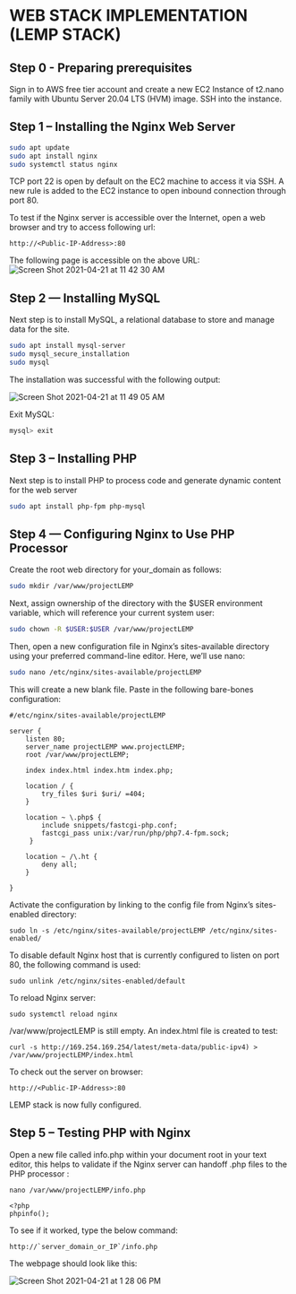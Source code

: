 
# WEB STACK IMPLEMENTATION (LEMP STACK)

## Step 0 - Preparing prerequisites

Sign in to AWS free tier account and create a new EC2 Instance of t2.nano family with Ubuntu Server 20.04 LTS (HVM) image.
SSH into the instance.

## Step 1 – Installing the Nginx Web Server
```bash
sudo apt update
sudo apt install nginx
sudo systemctl status nginx
```

TCP port 22 is open by default on the EC2 machine to access it via SSH. A new rule is added to the EC2 instance to open inbound connection through port 80.

To test if the Nginx server is accessible over the Internet, open a web browser and try to access following url:
```
http://<Public-IP-Address>:80
```

The following page is accessible on the above URL:
![Screen Shot 2021-04-21 at 11 42 30 AM](https://user-images.githubusercontent.com/44268796/115582453-f9857800-a296-11eb-9e9d-f38ac65a5f64.png)

## Step 2 — Installing MySQL

Next step is to install MySQL, a relational database to store and manage data for the site.

```bash
sudo apt install mysql-server
sudo mysql_secure_installation
sudo mysql
```
The installation was successful with the following output:

![Screen Shot 2021-04-21 at 11 49 05 AM](https://user-images.githubusercontent.com/44268796/115583152-a233d780-a297-11eb-9cd5-1f5d0509210c.png)

Exit MySQL:
```bash
mysql> exit
```

## Step 3 – Installing PHP

Next step is to install PHP to process code and generate dynamic content for the web server

```bash
sudo apt install php-fpm php-mysql
```

## Step 4 — Configuring Nginx to Use PHP Processor

Create the root web directory for your_domain as follows:
```bash
sudo mkdir /var/www/projectLEMP
```
Next, assign ownership of the directory with the $USER environment variable, which will reference your current system user:
```bash
sudo chown -R $USER:$USER /var/www/projectLEMP
```
Then, open a new configuration file in Nginx’s sites-available directory using your preferred command-line editor. Here, we’ll use nano:
```bash
sudo nano /etc/nginx/sites-available/projectLEMP
```
This will create a new blank file. Paste in the following bare-bones configuration:
```
#/etc/nginx/sites-available/projectLEMP

server {
    listen 80;
    server_name projectLEMP www.projectLEMP;
    root /var/www/projectLEMP;

    index index.html index.htm index.php;

    location / {
        try_files $uri $uri/ =404;
    }

    location ~ \.php$ {
        include snippets/fastcgi-php.conf;
        fastcgi_pass unix:/var/run/php/php7.4-fpm.sock;
     }

    location ~ /\.ht {
        deny all;
    }

}
```

Activate the configuration by linking to the config file from Nginx’s sites-enabled directory:
```
sudo ln -s /etc/nginx/sites-available/projectLEMP /etc/nginx/sites-enabled/
```

To disable default Nginx host that is currently configured to listen on port 80, the following command is used:
```
sudo unlink /etc/nginx/sites-enabled/default
```
To reload Nginx server:
```
sudo systemctl reload nginx
```
/var/www/projectLEMP is still empty. An index.html file is created to test:
```
curl -s http://169.254.169.254/latest/meta-data/public-ipv4) > /var/www/projectLEMP/index.html
```
To check out the server on browser:
```
http://<Public-IP-Address>:80
```
LEMP stack is now fully configured.

## Step 5 – Testing PHP with Nginx
 Open a new file called info.php within your document root in your text editor, this helps to validate if the Nginx server can handoff .php files to the PHP processor :
```
nano /var/www/projectLEMP/info.php
```
```
<?php
phpinfo();
```
To see if it worked, type the below command:
```
http://`server_domain_or_IP`/info.php
```
The webpage should look like this:

![Screen Shot 2021-04-21 at 1 28 06 PM](https://user-images.githubusercontent.com/44268796/115595900-7a4b7080-a2a5-11eb-9836-5a5d7b1e932e.png)















